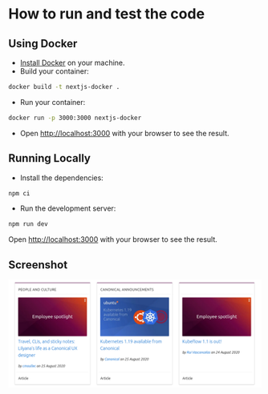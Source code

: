 # How to run and test the code

## Using Docker

- [Install Docker](https://docs.docker.com/get-docker/) on your machine.
- Build your container:

```bash
docker build -t nextjs-docker .
```

- Run your container:

```bash
docker run -p 3000:3000 nextjs-docker
```

- Open [http://localhost:3000](http://localhost:3000) with your browser to see the result.

## Running Locally

- Install the dependencies:

```bash
npm ci
```

- Run the development server:

```bash
npm run dev
```

Open [http://localhost:3000](http://localhost:3000) with your browser to see the result.

## Screenshot

![Three Blog Posts](/screenshot.png?raw=true)
